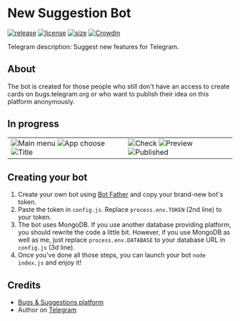 # New Suggestion Bot
[![release](https://img.shields.io/badge/release-v3.3.5-green.svg?style=flat)]()
[![license](https://img.shields.io/github/license/s0ftik3/newsuggestion-bot)]()
[![size](https://img.shields.io/github/languages/code-size/s0ftik3/newsuggestion-bot)]()
[![Crowdin](https://badges.crowdin.net/newsuggestion-bot/localized.svg)](https://crowdin.com/project/newsuggestion-bot)

Telegram description: Suggest new features for Telegram.

## About
The bot is created for those people who still don't have an access to create cards on bugs.telegram.org or who want to publish their idea on this platform anonymously. 

## In progress
<table>
  <tr>
      <td>
        <img src="https://i.ibb.co/MM8Bf7n/1.png" alt="Main menu">
        <img src="https://i.ibb.co/vZJ514Y/2.png" alt="App choose">
        <img src="https://i.ibb.co/wg38ZpD/3.png" alt="Title">
      </td>
      <td>
        <img src="https://i.ibb.co/hXqpN7B/4.png" alt="Check">
        <img src="https://i.ibb.co/ysSwZhq/5.png" alt="Preview">
        <img src="https://i.ibb.co/84q4T1h/6.png" alt="Published">
      </td>
  </tr> 
</table>

## Creating your bot
1) Create your own bot using [Bot Father](https://t.me/BotFather) and copy your brand-new bot's token.
2) Paste the token in `config.js`. Replace `process.env.TOKEN` (2nd line) to your token.
3) The bot uses MongoDB. If you use another database providing platform, you should rewrite the code a little bit. However, if you use MongoDB as well as me, just replace `process.env.DATABASE` to your database URL in `config.js` (3d line).
4) Once you've done all those steps, you can launch your bot `node index.js` and enjoy it!

## Credits
- [Bugs & Suggestions platform](https://bugs.telegram.org)
- Author on [Telegram](https://t.me/id160)